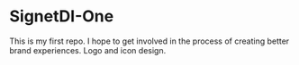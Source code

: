 SignetDI-One
============

This is my first repo. I hope to get involved in the process of creating better brand experiences. Logo and icon design.